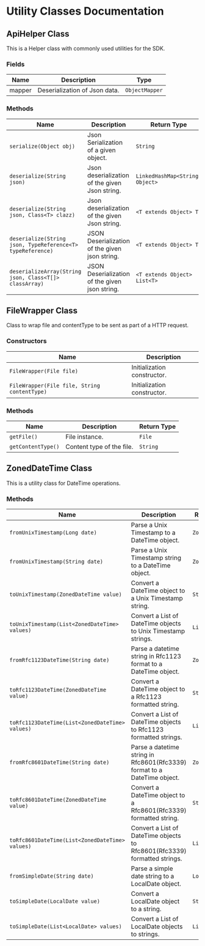 
# Utility Classes Documentation

## ApiHelper Class

This is a Helper class with commonly used utilities for the SDK.

### Fields

| Name | Description | Type |
|  --- | --- | --- |
| mapper | Deserialization of Json data. | `ObjectMapper` |

### Methods

| Name | Description | Return Type |
|  --- | --- | --- |
| `serialize(Object obj)` | Json Serialization of a given object. | `String` |
| `deserialize(String json)` | Json deserialization of the given Json string. | `LinkedHashMap<String, Object>` |
| `deserialize(String json, Class<T> clazz)` | Json deserialization of the given Json string. | `<T extends Object> T` |
| `deserialize(String json, TypeReference<T> typeReference)` | JSON Deserialization of the given json string. | `<T extends Object> T` |
| `deserializeArray(String json, Class<T[]> classArray)` | JSON Deserialization of the given json string. | `<T extends Object> List<T>` |

## FileWrapper Class

Class to wrap file and contentType to be sent as part of a HTTP request.

### Constructors

| Name | Description |
|  --- | --- |
| `FileWrapper(File file)` | Initialization constructor. |
| `FileWrapper(File file, String contentType)` | Initialization constructor. |

### Methods

| Name | Description | Return Type |
|  --- | --- | --- |
| `getFile()` | File instance. | `File` |
| `getContentType()` | Content type of the file. | `String` |

## ZonedDateTime Class

This is a utility class for DateTime operations.

### Methods

| Name | Description | Return Type |
|  --- | --- | --- |
| `fromUnixTimestamp(Long date)` | Parse a Unix Timestamp to a DateTime object. | `ZonedDateTime` |
| `fromUnixTimestamp(String date)` | Parse a Unix Timestamp string to a DateTime object. | `ZonedDateTime` |
| `toUnixTimestamp(ZonedDateTime value)` | Convert a DateTime object to a Unix Timestamp string. | `String` |
| `toUnixTimestamp(List<ZonedDateTime> values)` | Convert a List of DateTime objects to Unix Timestamp strings. | `List<String>` |
| `fromRfc1123DateTime(String date)` | Parse a datetime string in Rfc1123 format to a DateTime object. | `ZonedDateTime` |
| `toRfc1123DateTime(ZonedDateTime value)` | Convert a DateTime object to a Rfc1123 formatted string. | `String` |
| `toRfc1123DateTime(List<ZonedDateTime> values)` | Convert a List of DateTime objects to Rfc1123 formatted strings. | `List<String>` |
| `fromRfc8601DateTime(String date)` | Parse a datetime string in Rfc8601(Rfc3339) format to a DateTime object. | `ZonedDateTime` |
| `toRfc8601DateTime(ZonedDateTime value)` | Convert a DateTime object to a Rfc8601(Rfc3339) formatted string. | `String` |
| `toRfc8601DateTime(List<ZonedDateTime> values)` | Convert a List of DateTime objects to Rfc8601(Rfc3339) formatted strings. | `List<String>` |
| `fromSimpleDate(String date)` | Parse a simple date string to a LocalDate object. | `LocalDate` |
| `toSimpleDate(LocalDate value)` | Convert a LocalDate object to a string. | `String` |
| `toSimpleDate(List<LocalDate> values)` | Convert a List of LocalDate objects to strings. | `List<String>` |

